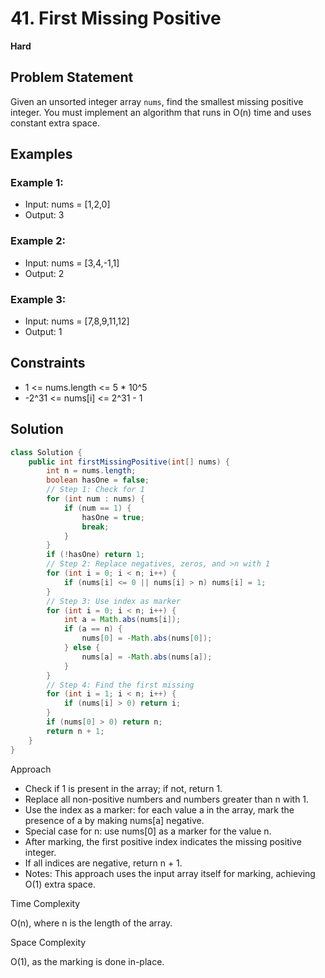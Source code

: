 # 41. First Missing Positive
**Hard**

## Problem Statement
Given an unsorted integer array `nums`, find the smallest missing positive integer.
You must implement an algorithm that runs in O(n) time and uses constant extra space.

## Examples
### Example 1:
- Input: nums = [1,2,0]
- Output: 3

### Example 2:
- Input: nums = [3,4,-1,1]
- Output: 2

### Example 3:
- Input: nums = [7,8,9,11,12]
- Output: 1

## Constraints
- 1 <= nums.length <= 5 * 10^5
- -2^31 <= nums[i] <= 2^31 - 1

## Solution
```java
class Solution {
	public int firstMissingPositive(int[] nums) {
		int n = nums.length;
		boolean hasOne = false;
		// Step 1: Check for 1
		for (int num : nums) {
			if (num == 1) {
				hasOne = true;
				break;
			}
		}
		if (!hasOne) return 1;
		// Step 2: Replace negatives, zeros, and >n with 1
		for (int i = 0; i < n; i++) {
			if (nums[i] <= 0 || nums[i] > n) nums[i] = 1;
		}
		// Step 3: Use index as marker
		for (int i = 0; i < n; i++) {
			int a = Math.abs(nums[i]);
			if (a == n) {
				nums[0] = -Math.abs(nums[0]);
			} else {
				nums[a] = -Math.abs(nums[a]);
			}
		}
		// Step 4: Find the first missing
		for (int i = 1; i < n; i++) {
			if (nums[i] > 0) return i;
		}
		if (nums[0] > 0) return n;
		return n + 1;
	}
}
```

Approach

- Check if 1 is present in the array; if not, return 1.
- Replace all non-positive numbers and numbers greater than n with 1.
- Use the index as a marker: for each value a in the array, mark the presence of a by making nums[a] negative.
- Special case for n: use nums[0] as a marker for the value n.
- After marking, the first positive index indicates the missing positive integer.
- If all indices are negative, return n + 1.
- Notes: This approach uses the input array itself for marking, achieving O(1) extra space.

Time Complexity

O(n), where n is the length of the array.

Space Complexity

O(1), as the marking is done in-place.
